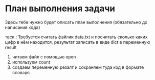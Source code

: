 # План выполнения задачи
Здесь тебе нужно будет описать план выполнения (обязательно до написания кода)

таск :  Требуется считать файлик data.txt и посчитать сколько каких цифр в нём находится, результат записать в виде dict в переменную result
1. читаем файл с помощью open
2. используем count
3. создаем переменную резалт и сохраняем туда код в формате словаря